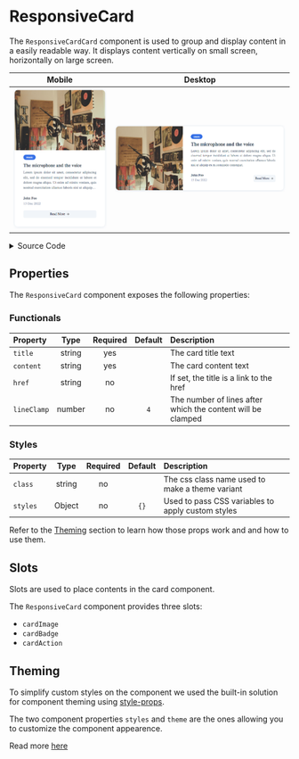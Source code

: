 # ResponsiveCard

The `ResponsiveCardCard` component is used to group and display content in a easily readable way. It displays content vertically on small screen, horizontally on large screen.

| Mobile                                   | Desktop |
| :--------------------------------------: | :-----------: |
| ![](./assets/images/mobile.png "mobile") | ![](./assets/images/desktop.png "desktop") |

<details><summary>Source Code</summary>

```html
import {
    ResponsiveCard,
    ResponsiveCardImage,
    ResponsiveCardBadge,
    ResponsiveCardInfo,
    ResponsiveCardAction
} from '@sveltinio/widgets';

<ResponsiveCard
    title="The microphone and the voice"
    content="Lorem ipsum dolor sit amet, consectetur adipiscing elit, sed do eiusmod tempor incididunt..."
>
    <ResponsiveCardImage slot="cardImage"
        src="https://source.unsplash.com/600x400/?music"
        alt="microphone photo"
    />
    <ResponsiveCardBadge slot="cardBadge"
        data={{
            value: "music",
            color: "blue",
            url: ""
        }}
    />
    <ResponsiveCardInfo slot="cardInfo" author="John Foo" date="13 Dec 2022" />
    <ResponsiveCardAction slot="cardAction" href="" />
</ResponsiveCard>
```

</details>

## Properties

The `ResponsiveCard` component exposes the following properties:

### Functionals

| Property    | Type   | Required | Default | Description                                                 |
| :---------- | :----: | :------: | :-----: | :---------------------------------------------------------- |
| `title`     | string |   yes    |         | The card title text                                         |
| `content`   | string |   yes    |         | The card content text                                       |
| `href`      | string |    no    |         | If set, the title is a link to the href                     |
| `lineClamp` | number |    no    | `4`     | The number of lines after which the content will be clamped |

### Styles

| Property    | Type   | Required | Default | Description                                                 |
| :---------- | :----: | :------: | :-----: | :---------------------------------------------------------- |
| `class`     | string |    no    |         | The css class name used to make a theme variant             |
| `styles`    | Object |    no    |   `{}`  | Used to pass CSS variables to apply custom styles           |

Refer to the [Theming](#theming) section to learn how those props work and and how to use them.

## Slots

Slots are used to place contents in the card component.

The `ResponsiveCard` component provides three slots:

- `cardImage`
- `cardBadge`
- `cardAction`

## Theming

To simplify custom styles on the component we used the built-in solution for component theming using [style-props].

The two component properties `styles` and `theme` are the ones allowing you to customize the component appearence.

Read more [here](./THEMING.md)

<!-- Resources -->
[style-props]: https://svelte.dev/docs#template-syntax-component-directives---style-props
